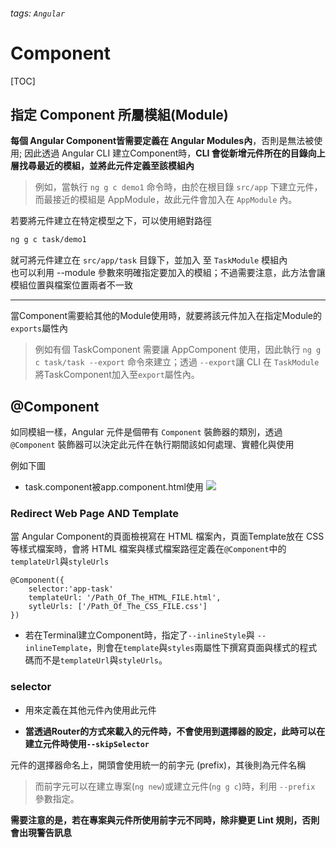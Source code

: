 ###### tags: `Angular`
# Component
[TOC]

## 指定 Component 所屬模組(Module)
**每個 Angular Component皆需要定義在 Angular Modules內**，否則是無法被使用;
因此透過 Angular CLI 建立Component時，**CLI 會從新增元件所在的目錄向上層找尋最近的模組，並將此元件定義至該模組內**

> 例如，當執行 `ng g c demo1` 命令時，由於在根目錄 `src/app` 下建立元件，而最接近的模組是 AppModule，故此元件會加入在 `AppModule` 內。


若要將元件建立在特定模型之下，可以使用絕對路徑
```bash
ng g c task/demo1
```
就可將元件建立在 `src/app/task` 目錄下，並加入
至 `TaskModule` 模組內  
也可以利用 --module 參數來明確指定要加入的模組；不過需要注意，此方法會讓模組位置與檔案位置兩者不一致  

---
當Component需要給其他的Module使用時，就要將該元件加入在指定Module的`exports`屬性內

> 例如有個 TaskComponent 需要讓 AppComponent 使用，因此執行 `ng g c task/task --export` 命令來建立；透過 `--export`讓 CLI 在 `TaskModule` 將TaskComponent加入至`export`屬性內。

## @Component 
如同模組一樣，Angular 元件是個帶有 `Component` 裝飾器的類別，透過 `@Component` 裝飾器可以決定此元件在執行期間該如何處理、實體化與使用  

例如下圖  
- task.component被app.component.html使用
![](https://i.imgur.com/Tt080Iu.png)


### Redirect Web Page AND Template
當 Angular Component的頁面檢視寫在 HTML 檔案內，頁面Template放在 CSS 等樣式檔案時，會將 HTML 檔案與樣式檔案路徑定義在`@Component`中的 `templateUrl`與`styleUrls`

```typescript=
@Component({
    selector:'app-task'
    templateUrl: '/Path_Of_The_HTML_FILE.html',
    sytleUrls: ['/Path_Of_The_CSS_FILE.css']
})
```

- 若在Terminal建立Component時，指定了`--inlineStyle`與 `--inlineTemplate`，則會在`template`與`styles`兩屬性下撰寫頁面與樣式的程式碼而不是`templateUrl`與`styleUrls`。

### selector

- 用來定義在其他元件內使用此元件

- **當透過Router的方式來載入的元件時，不會使用到選擇器的設定，此時可以在建立元件時使用`--skipSelector`**


元件的選擇器命名上，開頭會使用統一的前字元 (prefix)，其後則為元件名稱  
> 而前字元可以在建立專案(`ng new`)或建立元件(`ng g c`)時，利用 `--prefix` 參數指定。

**需要注意的是，若在專案與元件所使用前字元不同時，除非變更 Lint 規則，否則會出現警告訊息**